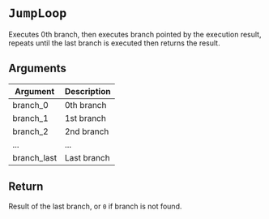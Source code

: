 # `JumpLoop`

Executes 0th branch, then executes branch pointed by the execution result, repeats until the last branch is executed then returns the result.

## Arguments

| Argument    | Description |
| ----------- | ----------- |
| branch_0    | 0th branch  |
| branch_1    | 1st branch  |
| branch_2    | 2nd branch  |
| ...         | ...         |
| branch_last | Last branch |

## Return

Result of the last branch, or `0` if branch is not found.
